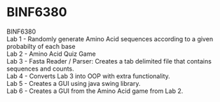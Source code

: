 # BINF6380

BINF6380 </br>
Lab 1 - Randomly generate Amino Acid sequences according to a given probabilty of each base</br>
Lab 2 - Amino Acid Quiz Game</br>
Lab 3 - Fasta Reader / Parser: Creates a tab delimited file that contains sequences and counts.</br>
Lab 4 - Converts Lab 3 into OOP with extra functionality.</br>
Lab 5 - Creates a GUI using java swing library. </br>
Lab 6 - Creates a GUI from the Amino Acid game from Lab 2. </br>
